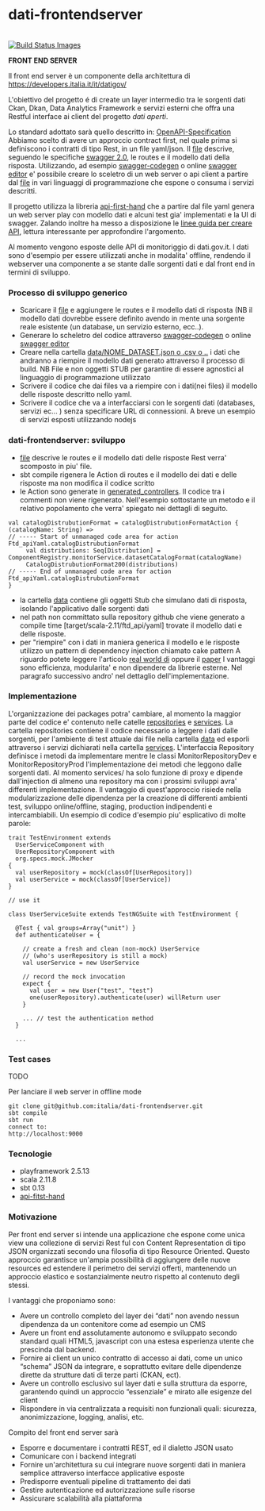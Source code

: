 # dati-frontendserver
<br />
<a href="https://travis-ci.com/italia/dati-frontendserver">
<img title="Build Status Images" src="https://api.travis-ci.com/italia/dati-frontendserver.svg?token=sdc8mJz3EyP3LyxtXjxQ">
</a>

**FRONT END SERVER** 

Il front end server è un componente della architettura di 
https://developers.italia.it/it/datigov/

L'obiettivo del progetto é di create un layer intermedio tra le sorgenti dati Ckan, Dkan, Data Analytics Framework e servizi
esterni che offra una Restful interface ai client del progetto _dati aperti_.

Lo standard adottato sarà quello descritto in:
[OpenAPI-Specification](https://github.com/OAI/OpenAPI-Specification)
Abbiamo scelto di avere un approccio contract first, nel quale prima si definiscono i contratti di tipo Rest, in un file yaml/json.
Il [file](conf/ftd_api.yaml) descrive, seguendo le specifiche [swagger 2.0](https://github.com/OAI/OpenAPI-Specification/blob/master/versions/2.0.md),
le routes e il modello dati della risposta. Utilizzando, ad esempio [swagger-codegen](https://github.com/swagger-api/swagger-codegen)
o online [swagger editor](http://editor.swagger.io/) e' possibile creare lo sceletro di un web server o api client a partire dal [file](conf/ftd_api.yaml) in vari linguaggi di programmazione che espone o consuma i servizi descritti.

Il progetto utilizza la libreria [api-first-hand](https://github.com/zalando/api-first-hand) che a partire dal file yaml genera un web server play con modello dati e alcuni test gia' implementati e la UI di swagger.
Zalando inoltre ha messo a disposizione le [linee guida per creare API](http://zalando.github.io/restful-api-guidelines/TOC.html), lettura interessante per approfondire l'argomento.

Al momento vengono esposte delle API di monitoriggio di dati.gov.it. I dati sono d'esempio per essere utilizzati anche in modalita' offline, rendendo il webserver una componente a se stante dalle sorgenti dati e dal front end in termini di sviluppo.

### Processo di sviluppo generico ###
- Scaricare il [file](conf/ftd_api.yaml) e aggiungere le routes e il modello dati di risposta (NB il modello dati dovrebbe essere definito avendo in mente una sorgente reale esistente (un database, un servizio esterno, ecc..).
- Generare lo scheletro del  codice attraverso [swagger-codegen](https://github.com/swagger-api/swagger-codegen) o online [swagger editor](http://editor.swagger.io/)
- Creare nella cartella [data/NOME_DATASET.json o .csv o ..](data/) i dati che andranno a riempire il modello dati generato attraverso il processo di build. NB File e non oggetti STUB per garantire di essere agnostici al linguaggio di programmazione utilizzato
- Scrivere il codice che dai files va a riempire con i dati(nei files) il modello delle risposte descritto nello yaml.
- Scrivere il codice che va a interfacciarsi con le sorgenti dati (databases, servizi ec... ) senza specificare URL di connessioni.
A breve un esempio di servizi esposti utilizzando nodejs

### dati-frontendserver: sviluppo ###
- [file](conf/ftd_api.yaml) descrive le routes e il modello dati delle risposte Rest verra' scomposto in piu' file.
- sbt compile rigenera le Action di routes e il modello dei dati
 e delle risposte ma non modifica il codice scritto
- le Action sono generate in [generated_controllers](app/generated_controllers/ftd_api.yaml.scala). Il codice tra i commenti
non viene rigenerato. Nell'esempio sottostante un metodo e il relativo popolamento che verra' spiegato nei dettagli di seguito.
```
val catalogDistrubutionFormat = catalogDistrubutionFormatAction { (catalogName: String) =>
// ----- Start of unmanaged code area for action  Ftd_apiYaml.catalogDistrubutionFormat
     val distributions: Seq[Distribution] = ComponentRegistry.monitorService.datasetCatalogFormat(catalogName)
     CatalogDistrubutionFormat200(distributions)
// ----- End of unmanaged code area for action  Ftd_apiYaml.catalogDistrubutionFormat
}
```
- la cartella [data](data/) contiene gli oggetti Stub che simulano dati di risposta, isolando l'applicativo dalle sorgenti dati
- nel path non committato sulla repository github che viene generato a compile time [target/scala-2.11/ftd_api/yaml] trovate il modello dati e delle risposte.
- per "riempire" con i dati in maniera generica il modello e le risposte utilizzo un pattern di dependency injection chiamato cake pattern
A riguardo potete leggere l'articolo [real world di](jonasboner.com/real-world-scala-dependency-injection-di/) oppure il [paper](http://lampwww.epfl.ch/~odersky/papers/ScalableComponent.pdf)
I vantaggi sono efficienza, modularita' e non dipendere da librerie esterne. Nel paragrafo successivo andro' nel dettaglio dell'implementazione.

### Implementazione ###
L'organizzazione dei packages potra' cambiare, al momento la maggior parte del codice e' contenuto nelle catelle
[repositories](repositories/) e [services](services/).
La cartella repositories contiene il codice necessario a leggere i dati dalle sorgenti, per l'ambiente di test attuale dai
file nella cartella [data](data/) ed esporli attraverso i servizi dichiarati nella cartella [services](services/).
L'interfaccia Repository definisce i metodi da implementare mentre le classi MonitorRepositoryDev e MonitorRepositoryProd
l'implementazione dei metodi che leggono dalle sorgenti dati.
Al momento services/ ha solo funzione di proxy e dipende dall'injection di almeno una repository ma con i prossimi sviluppi
avra' differenti implementazione. Il vantaggio di quest'approccio risiede nella modularizzazione delle dipendenza
per la creazione di differenti ambienti test, sviluppo online/offline, staging, production indipendenti e intercambiabili.
Un esempio di codice d'esempio piu' esplicativo di molte parole:

```
trait TestEnvironment extends
  UserServiceComponent with
  UserRepositoryComponent with
  org.specs.mock.JMocker
{
  val userRepository = mock(classOf[UserRepository])
  val userService = mock(classOf[UserService])
}

// use it

class UserServiceSuite extends TestNGSuite with TestEnvironment {

  @Test { val groups=Array("unit") }
  def authenticateUser = {

    // create a fresh and clean (non-mock) UserService
    // (who's userRepository is still a mock)
    val userService = new UserService

    // record the mock invocation
    expect {
      val user = new User("test", "test")
      one(userRepository).authenticate(user) willReturn user
    }

    ... // test the authentication method
  }

  ...

```




### Test cases ###
TODO


Per lanciare il web server in offline mode
```
git clone git@github.com:italia/dati-frontendserver.git
sbt compile
sbt run
connect to:
http://localhost:9000
```

### Tecnologie ###
 - playframework 2.5.13
 - scala 2.11.8
 - sbt 0.13
 - [api-fitst-hand](https://github.com/zalando/api-first-hand)

### Motivazione ###

Per front end server si intende una applicazione che espone come unica view una collezione di servizi Rest ful con Content Representation di tipo JSON organizzati secondo una filosofia di tipo Resource Oriented.
Questo approccio garantisce un'ampia possibilità di aggiungere delle nuove resources ed estendere il perimetro dei servizi offerti, mantenendo un approccio elastico e sostanzialmente neutro rispetto al contenuto degli stessi.

I vantaggi che proponiamo sono:
- Avere un controllo completo del layer dei “dati” non avendo nessun dipendenza da un contenitore come  ad esempio un CMS
- Avere un front end assolutamente autonomo e sviluppato secondo standard quali HTML5, javascript con una estesa esperienza utente che prescinda dal backend.
- Fornire ai client un unico contratto di accesso ai dati, come un unico “schema” JSON da integrare, e soprattutto evitare delle dipendenze dirette da strutture dati di terze parti (CKAN, ect).
- Avere un controllo esclusivo sul layer dati e sulla struttura da esporre, garantendo quindi un approccio “essenziale” e mirato alle esigenze del client
- Rispondere in via centralizzata a requisiti non funzionali quali: sicurezza, anonimizzazione, logging, analisi,  etc.

Compito del front end server sarà
- Esporre e documentare i contratti REST, ed il dialetto JSON usato
- Comunicare con i backend integrati
- Fornire un'architettura su cui integrare nuove sorgenti dati in maniera semplice attraverso interfacce applicative esposte
- Predisporre eventuali pipeline di trattamento dei dati
- Gestire autenticazione ed autorizzazione sulle risorse
- Assicurare scalabilità alla piattaforma
